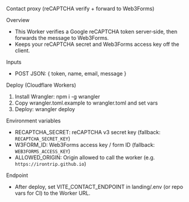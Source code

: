 Contact proxy (reCAPTCHA verify + forward to Web3Forms)

Overview
- This Worker verifies a Google reCAPTCHA token server‑side, then forwards the message to Web3Forms.
- Keeps your reCAPTCHA secret and Web3Forms access key off the client.

Inputs
- POST JSON: { token, name, email, message }

Deploy (Cloudflare Workers)
1) Install Wrangler: npm i -g wrangler
2) Copy wrangler.toml.example to wrangler.toml and set vars
3) Deploy: wrangler deploy

Environment variables
- RECAPTCHA_SECRET: reCAPTCHA v3 secret key (fallback: `RECAPTCHA_SECRET_KEY`)
- W3FORM_ID: Web3Forms access key / form ID (fallback: `WEB3FORMS_ACCESS_KEY`)
- ALLOWED_ORIGIN: Origin allowed to call the worker (e.g. `https://irontrip.github.io`)

Endpoint
- After deploy, set VITE_CONTACT_ENDPOINT in landing/.env (or repo vars for CI) to the Worker URL.
